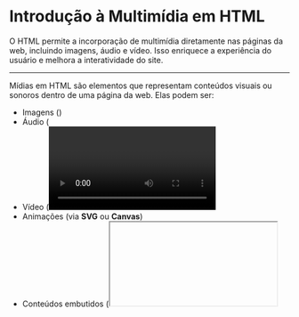 #  Introdução à Multimídia em HTML

O HTML permite a incorporação de multimídia diretamente nas páginas da web, incluindo imagens, áudio e vídeo. Isso enriquece a experiência do usuário e melhora a interatividade do site.

<hr>

Mídias em HTML são elementos que representam conteúdos visuais ou sonoros dentro de uma página da web. Elas podem ser:

- Imagens (<img>)
- Áudio (<audio>)
- Vídeo (<video>)
- Animações (via **SVG** ou **Canvas**)
- Conteúdos embutidos (<iframe>, como vídeos do YouTube)

Cada tipo de mídia tem suas próprias tags, atributos e regras para serem exibidas corretamente.